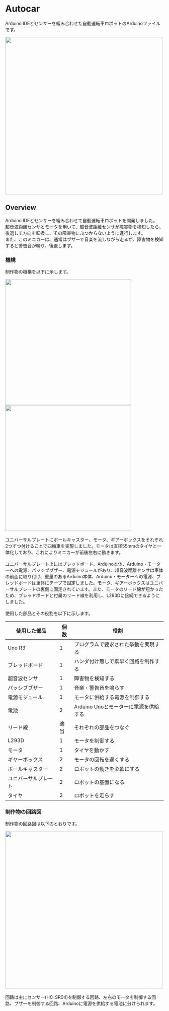 # Autocar
Arduino IDEとセンサーを組み合わせた自動運転車ロボットのArduinoファイルです。

<img src="https://github.com/aozam3/Autocar/assets/65112280/260c5cf0-9750-49e1-ad4e-e98cb39c290b.png" width="500">

## Overview
Arduino IDEとセンサーを組み合わせて自動運転車ロボットを開発しました。<br/>
超音波距離センサとモータを用いて、超音波距離センサが障害物を検知したら、後退して方向を転換し、その障害物にぶつからないように進行します。<br/>
また、このミニカーは、通常はブザーで音楽を流しながら走るが、障害物を検知すると警告音が鳴り、後退します。<br/>

### 機構
制作物の機構を以下に示します。

<img src="https://github.com/aozam3/Autocar/assets/65112280/5d0e5fc1-26b6-4c85-a95a-2da6b8bd7d6d.png" width="400">
<img src="https://github.com/aozam3/Autocar/assets/65112280/a6a74501-d537-4d57-be9a-3329f3604e7b.png" width="400">

<br/>
<br/>
ユニバーサルプレートにボールキャスター、モータ、ギアーボックスをそれぞれ2つずつ付けることで四輪車を実現しました。モータは直径55mmのタイヤと一体化しており、これによりミニカーが前後左右に動きます。<br/>
<br/>
ユニバーサルプレート上にはブレッドボード、Arduino本体、Arduino・モーターへの電源、パッシブブザー、電源モジュールがあり、超音波距離センサは車体の前面に取り付け、重量のあるArduino本体、Arduino・モーターへの電源、ブレッドボードは車体にテープで固定しました。モータ、ギアーボックスはユニバーサルプレートの裏側に固定されています。また、モータのリード線が短かったため、ブレッドボードと付属のリード線を利用し、L293Dに接続できるようにしました。<br/>
<br/>
使用した部品とその役割を以下に示します。

| 使用した部品 | 個数 | 役割 |
| ---- | ---- | ---- |
| Uno R3 | 1 | プログラムで要求された挙動を実現する |
| ブレッドボード	 | 1 | ハンダ付け無しで素早く回路を制作する |
| 超音波センサ | 1 | 障害物を検知する |
| パッシブブザー | 1 | 音楽・警告音を鳴らす |
| 電源モジュール | 1 | モータに供給する電源を制御する |
| 電池 | 2 | Arduino Unoとモーターに電源を供給する |
| リード線 | 適当 | それぞれの部品をつなぐ |
| L293D | 1 | モータを制御する |
| モータ | 1 | タイヤを動かす |
| ギヤーボックス | 2 | モータの回転を遅くする |
| ボールキャスター | 2 | ロボットの動きを柔軟にする |
| ユニバーサルプレート | 2 | ロボットの基盤になる |
| タイヤ | 2 | ロボットを走らす |

### 制作物の回路図
制作物の回路図は以下のとおりです。

<img src="https://github.com/aozam3/Autocar/assets/65112280/7f5e73d3-7fc6-48ff-8960-01c69f6337d1.png" width="500">

<br/>
<br/>
回路は主にセンサー(HC-SR04)を制御する回路、左右のモータを制御する回路、ブザーを制御する回路、Arduinoに電源を供給する電池に分けられます。
